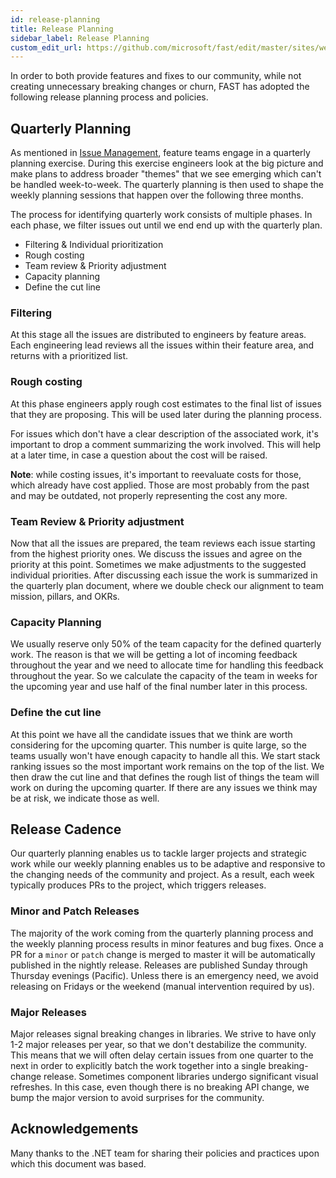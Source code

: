 ```yaml
---
id: release-planning
title: Release Planning
sidebar_label: Release Planning
custom_edit_url: https://github.com/microsoft/fast/edit/master/sites/website/src/docs/engineering/release-planning.md
---
```


In order to both provide features and fixes to our community, while not creating unnecessary breaking changes or churn, FAST has adopted the following release planning process and policies.

## Quarterly Planning

As mentioned in [Issue Management](https://www.fast.design/docs/engineering/issue-management), feature teams engage in a quarterly planning exercise. During this exercise engineers look at the big picture and make plans to address broader "themes" that we see emerging which can't be handled week-to-week. The quarterly planning is then used to shape the weekly planning sessions that happen over the following three months. 

The process for identifying quarterly work consists of multiple phases. In each phase, we filter issues out until we end end up with the quarterly plan.

- Filtering & Individual prioritization
- Rough costing
- Team review & Priority adjustment
- Capacity planning
- Define the cut line

### Filtering

At this stage all the issues are distributed to engineers by feature areas. Each engineering lead reviews all the issues within their feature area, and returns with a prioritized list.

### Rough costing

At this phase engineers apply rough cost estimates to the final list of issues that they are proposing. This will be used later during the planning process.

For issues which don't have a clear description of the associated work, it's important to drop a comment summarizing the work involved. This will help at a later time, in case a question about the cost will be raised.

**Note**: while costing issues, it's important to reevaluate costs for those, which already have cost applied. Those are most probably from the past and may be outdated, not properly representing the cost any more.

### Team Review & Priority adjustment

Now that all the issues are prepared, the team reviews each issue starting from the highest priority ones. We discuss the issues and agree on the priority at this point. Sometimes we make adjustments to the suggested individual priorities. After discussing each issue the work is summarized in the quarterly plan document, where we double check our alignment to team mission, pillars, and OKRs.

### Capacity Planning

We usually reserve only 50% of the team capacity for the defined quarterly work. The reason is that we will be getting a lot of incoming feedback throughout the year and we need to allocate time for handling this feedback throughout the year. So we calculate the capacity of the team in weeks for the upcoming year and use half of the final number later in this process.

### Define the cut line

At this point we have all the candidate issues that we think are worth considering for the upcoming quarter. This number is quite large, so the teams usually won't have enough capacity to handle all this.
We start stack ranking issues so the most important work remains on the top of the list. We then draw the cut line and that defines the rough list of things the team will work on during the upcoming quarter. If there are any issues we think may be at risk, we indicate those as well.

## Release Cadence

Our quarterly planning enables us to tackle larger projects and strategic work while our weekly planning enables us to be adaptive and responsive to the changing needs of the community and project. As a result, each week typically produces PRs to the project, which triggers releases.

### Minor and Patch Releases

The majority of the work coming from the quarterly planning process and the weekly planning process results in minor features and bug fixes. Once a PR for a `minor` or `patch` change is merged to master it will be automatically published in the nightly release. Releases are published Sunday through Thursday evenings (Pacific). Unless there is an emergency need, we avoid releasing on Fridays or the weekend (manual intervention required by us).

### Major Releases

Major releases signal breaking changes in libraries. We strive to have only 1-2 major releases per year, so that we don't destabilize the community. This means that we will often delay certain issues from one quarter to the next in order to explicitly batch the work together into a single breaking-change release. Sometimes component libraries undergo significant visual refreshes. In this case, even though there is no breaking API change, we bump the major version to avoid surprises for the community.

## Acknowledgements

Many thanks to the .NET team for sharing their policies and practices upon which this document was based.